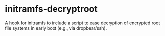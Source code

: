 # initramfs-decryptroot
A hook for initramfs to include a script to ease decryption of encrypted root file systems in early boot (e.g., via dropbear/ssh).
